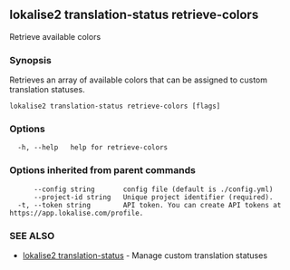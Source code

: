 ## lokalise2 translation-status retrieve-colors

Retrieve available colors

### Synopsis

Retrieves an array of available colors that can be assigned to custom translation statuses.

```
lokalise2 translation-status retrieve-colors [flags]
```

### Options

```
  -h, --help   help for retrieve-colors
```

### Options inherited from parent commands

```
      --config string       config file (default is ./config.yml)
      --project-id string   Unique project identifier (required).
  -t, --token string        API token. You can create API tokens at https://app.lokalise.com/profile.
```

### SEE ALSO

* [lokalise2 translation-status](lokalise2_translation-status.md)	 - Manage custom translation statuses

